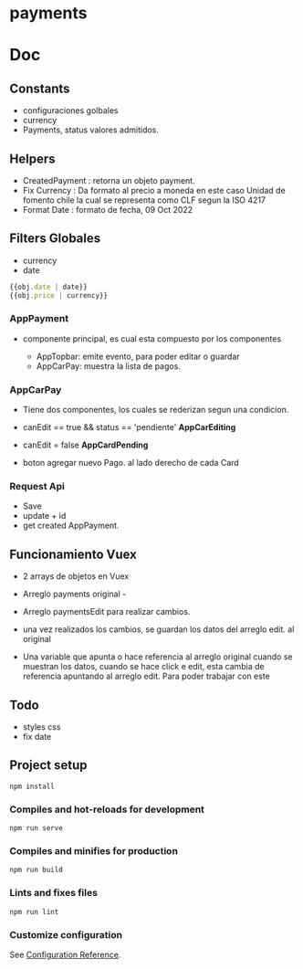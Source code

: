 # payments
# Doc

## Constants

- configuraciones golbales
- currency
- Payments, status valores admitidos.

## Helpers

- CreatedPayment : retorna un objeto payment.
- Fix Currency : Da formato al precio a moneda en este caso Unidad de fomento chile la cual se representa como CLF segun la ISO 4217
- Format Date : formato de fecha, 09 Oct 2022

## Filters Globales

- currency
- date

```js
{{obj.date | date}}
{{obj.price | currency}}
```

### AppPayment

- componente principal, es cual esta compuesto por los componentes

  - AppTopbar: emite evento, para poder editar o guardar
  - AppCarPay: muestra la lista de pagos.

### AppCarPay

- Tiene dos componentes, los cuales se rederizan segun una condicion.
- canEdit == true && status == 'pendiente' **AppCarEditing**
- canEdit = false **AppCardPending**

- boton agregar nuevo Pago. al lado derecho de cada Card

### Request Api

- Save
- update + id
- get created AppPayment.

## Funcionamiento Vuex

- 2 arrays de objetos en Vuex
- Arreglo payments original -
- Arreglo paymentsEdit para realizar cambios.
- una vez realizados los cambios, se guardan los datos del arreglo edit. al original

- Una variable que apunta o hace referencia al arreglo original cuando se muestran los datos, cuando se hace click e edit, esta cambia de referencia apuntando al arreglo edit. Para poder trabajar con este

## Todo

- styles css
- fix date


## Project setup

```
npm install
```

### Compiles and hot-reloads for development

```
npm run serve
```

### Compiles and minifies for production

```
npm run build
```

### Lints and fixes files

```
npm run lint
```
### Customize configuration

See [Configuration Reference](https://cli.vuejs.org/config/).
